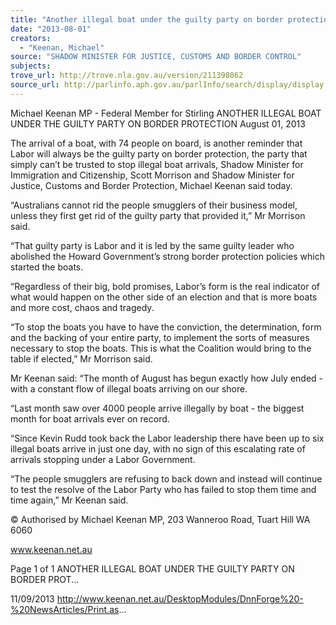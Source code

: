 ```yaml
---
title: "Another illegal boat under the guilty party on border protection"
date: "2013-08-01"
creators:
  - "Keenan, Michael"
source: "SHADOW MINISTER FOR JUSTICE, CUSTOMS AND BORDER CONTROL"
subjects:
trove_url: http://trove.nla.gov.au/version/211398062
source_url: http://parlinfo.aph.gov.au/parlInfo/search/display/display.w3p;query=Id%3A%22media/pressrel/2719270%22
---
```


 Michael Keenan MP - Federal Member for  Stirling ANOTHER ILLEGAL BOAT UNDER THE  GUILTY PARTY ON BORDER PROTECTION August 01, 2013

 The arrival of a boat, with 74 people on board, is another reminder that Labor will always be the guilty party on border protection,  the  party  that  simply  can’t  be  trusted  to  stop  illegal  boat  arrivals,  Shadow  Minister  for  Immigration  and Citizenship, Scott Morrison and Shadow Minister for Justice, Customs and Border Protection, Michael Keenan said today.

 “Australians  cannot  rid  the  people  smugglers  of  their  business  model,  unless  they  first  get  rid  of  the  guilty  party  that provided it,” Mr Morrison said.

 “That guilty party is Labor and it is led by the same guilty leader who abolished the Howard Government’s strong border  protection policies which started the boats.

 “Regardless of their big, bold promises, Labor’s form is the real indicator of what would happen on the other side of an election and that is more boats and more cost, chaos and tragedy.

 “To stop the boats you have to have the conviction, the determination, form and the backing of your entire party, to  implement the sorts of measures necessary to stop the boats. This is what the Coalition would bring to the table if  elected,” Mr Morrison said.

 Mr Keenan said: “The month of August has begun exactly how July ended - with a constant flow of illegal boats arriving  on our shore.

 “Last month saw over 4000 people arrive illegally by boat - the biggest month for boat arrivals ever on record. 

 “Since Kevin Rudd took back the Labor leadership there have been up to six illegal boats arrive in just one day, with no  sign of this escalating rate of arrivals stopping under a Labor Government.

 “The people smugglers are refusing to back down and instead will continue to test the resolve of the Labor Party who has  failed to stop them time and time again,” Mr Keenan said.

 © Authorised by Michael Keenan MP, 203 Wanneroo Road, Tuart Hill WA 6060

 www.keenan.net.au

 Page 1 of 1 ANOTHER ILLEGAL BOAT UNDER THE GUILTY PARTY ON BORDER PROT...

 11/09/2013 http://www.keenan.net.au/DesktopModules/DnnForge%20-%20NewsArticles/Print.as...

